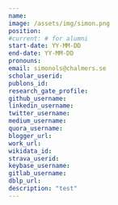 ```yaml
---
name: 
image: /assets/img/simon.png
position: 
#current: # for alumni
start-date: YY-MM-DD
end-date: YY-MM-DD  
pronouns: 
email: simonols@chalmers.se
scholar_userid: 
publons_id:
research_gate_profile:
github_username:
linkedin_username:
twitter_username:
medium_username:
quora_username:
blogger_url:
work_url:
wikidata_id:
strava_userid:
keybase_username:
gitlab_username:
dblp_url:
description: "test"
---
```

